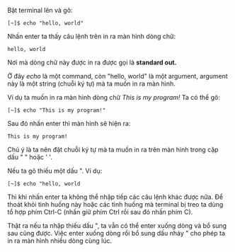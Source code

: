 Bật terminal lên và gõ:

```
[~]$ echo "hello, world"
```

Nhấn enter ta thấy câu lệnh trên in ra màn hình dòng chữ:

```
hello, world
```

Nơi mà dòng chữ này được in ra được gọi là **standard out.**

Ở đây _echo_ là một command, còn "hello, world" là một argument, argument này là một string \(chuỗi ký tự\) mà ta muốn in ra màn hình.

Ví dụ ta muốn in ra màn hình dòng chữ _This is my program!_ Ta có thể gõ:

```
[~]$ echo "This is my program!"
```

Sau đó nhấn enter thì màn hình sẽ hiện ra:

```
This is my program!
```

Chú ý là ta nên đặt chuỗi ký tự mà ta muốn in ra trên màn hình trong cặp dấu " " hoặc ' '.

Nếu ta gõ thiếu một dấu ". Ví dụ:

```
[~]$ echo "hello, world
```

Thì khi nhấn enter ta không thể nhập tiếp các câu lệnh khác được nữa. Để thoát khỏi tình huống này hoặc các tình huống mà terminal bị treo ta dùng tổ hợp phím Ctrl-C \(nhấn giữ phím Ctrl rồi sau đó nhấn phím C\).

Thật ra nếu ta nhập thiếu dấu ", ta vẫn có thể enter xuống dòng và bổ sung sau cũng được. Việc enter xuống dòng rồi bổ sung dấu  nháy " cho phép ta in ra màn hình nhiều dòng cùng lúc.

